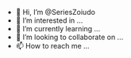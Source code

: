 - 👋 Hi, I’m @SeriesZoiudo
- 👀 I’m interested in ...
- 🌱 I’m currently learning ...
- 💞️ I’m looking to collaborate on ...
- 📫 How to reach me ...

<!---
SeriesZoiudo/SeriesZoiudo is a ✨ special ✨ repository because its `README.md` (this file) appears on your GitHub profile.
You can click the Preview link to take a look at your changes.
--->
